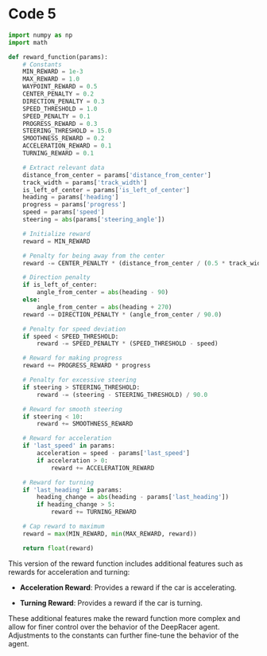 # Code 5

```python
import numpy as np
import math

def reward_function(params):
    # Constants
    MIN_REWARD = 1e-3
    MAX_REWARD = 1.0
    WAYPOINT_REWARD = 0.5
    CENTER_PENALTY = 0.2
    DIRECTION_PENALTY = 0.3
    SPEED_THRESHOLD = 1.0
    SPEED_PENALTY = 0.1
    PROGRESS_REWARD = 0.3
    STEERING_THRESHOLD = 15.0
    SMOOTHNESS_REWARD = 0.2
    ACCELERATION_REWARD = 0.1
    TURNING_REWARD = 0.1

    # Extract relevant data
    distance_from_center = params['distance_from_center']
    track_width = params['track_width']
    is_left_of_center = params['is_left_of_center']
    heading = params['heading']
    progress = params['progress']
    speed = params['speed']
    steering = abs(params['steering_angle'])

    # Initialize reward
    reward = MIN_REWARD

    # Penalty for being away from the center
    reward -= CENTER_PENALTY * (distance_from_center / (0.5 * track_width))

    # Direction penalty
    if is_left_of_center:
        angle_from_center = abs(heading - 90)
    else:
        angle_from_center = abs(heading + 270)
    reward -= DIRECTION_PENALTY * (angle_from_center / 90.0)

    # Penalty for speed deviation
    if speed < SPEED_THRESHOLD:
        reward -= SPEED_PENALTY * (SPEED_THRESHOLD - speed)

    # Reward for making progress
    reward += PROGRESS_REWARD * progress

    # Penalty for excessive steering
    if steering > STEERING_THRESHOLD:
        reward -= (steering - STEERING_THRESHOLD) / 90.0

    # Reward for smooth steering
    if steering < 10:
        reward += SMOOTHNESS_REWARD

    # Reward for acceleration
    if 'last_speed' in params:
        acceleration = speed - params['last_speed']
        if acceleration > 0:
            reward += ACCELERATION_REWARD

    # Reward for turning
    if 'last_heading' in params:
        heading_change = abs(heading - params['last_heading'])
        if heading_change > 5:
            reward += TURNING_REWARD

    # Cap reward to maximum
    reward = max(MIN_REWARD, min(MAX_REWARD, reward))

    return float(reward)

```

This version of the reward function includes additional features such as rewards for acceleration and turning:

- **Acceleration Reward**: Provides a reward if the car is accelerating.

- **Turning Reward**: Provides a reward if the car is turning.

These additional features make the reward function more complex and allow for finer control over the behavior of the DeepRacer agent. Adjustments to the constants can further fine-tune the behavior of the agent.

